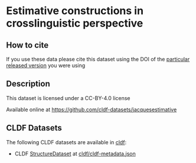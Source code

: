 # Estimative constructions in crosslinguistic perspective

## How to cite

If you use these data please cite
this dataset using the DOI of the [particular released version](../../releases/) you were using

## Description


This dataset is licensed under a CC-BY-4.0 license

Available online at https://github.com/cldf-datasets/jacquesestimative


## CLDF Datasets

The following CLDF datasets are available in [cldf](cldf):

- CLDF [StructureDataset](https://github.com/cldf/cldf/tree/master/modules/StructureDataset) at [cldf/cldf-metadata.json](cldf/cldf-metadata.json)